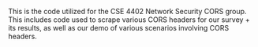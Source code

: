 This is the code utilized for the CSE 4402 Network Security CORS group. 
This includes code used to scrape various CORS headers for our survey + its results, as well as our demo of various scenarios involving CORS headers.
